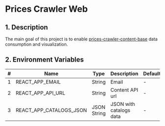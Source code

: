 # Prices Crawler Web

## 1. Description

The main goal of this project is to enable [prices-crawler-content-base](https://github.com/scafer/prices-crawler-content-base) data consumption and visualization.

## 2. Environment Variables

| #   | Name                    | Type        | Description             | Default |
|-----|-------------------------|-------------|-------------------------|---------|
| 1   | REACT_APP_EMAIL         | String      | Email                   | -       |
| 2   | REACT_APP_API_URL       | String      | Content API url         | -       |
| 3   | REACT_APP_CATALOGS_JSON | JSON String | JSON with catalogs data | -       |
